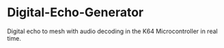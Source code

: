 # Digital-Echo-Generator
Digital echo to mesh with audio decoding in the K64 Microcontroller in real time.
